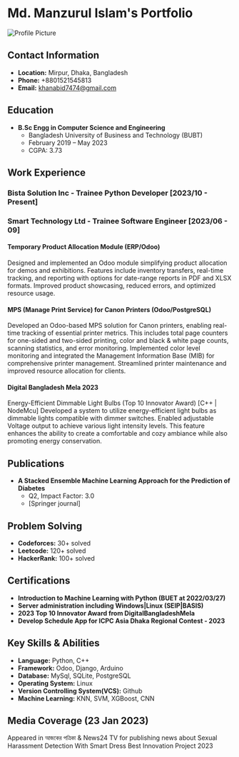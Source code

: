 # Md. Manzurul Islam's Portfolio

![Profile Picture](https://github.com/AB69D/portfolio/blob/main/assert/me.png)

## Contact Information
- **Location:** Mirpur, Dhaka, Bangladesh
- **Phone:** +8801521545813
- **Email:** khanabid7474@gmail.com

## Education
- **B.Sc Engg in Computer Science and Engineering**
  - Bangladesh University of Business and Technology (BUBT)
  - February 2019 – May 2023
  - CGPA: 3.73

## Work Experience
### Bista Solution Inc - Trainee Python Developer [2023/10 - Present]

### Smart Technology Ltd - Trainee Software Engineer [2023/06 - 09]
#### Temporary Product Allocation Module (ERP/Odoo)
Designed and implemented an Odoo module simplifying product allocation for demos and exhibitions. Features include inventory transfers, real-time tracking, and reporting with options for date-range reports in PDF and XLSX formats. Improved product showcasing, reduced errors, and optimized resource usage.

#### MPS (Manage Print Service) for Canon Printers (Odoo/PostgreSQL)
Developed an Odoo-based MPS solution for Canon printers, enabling real-time tracking of essential printer metrics. This includes total page counters for one-sided and two-sided printing, color and black & white page counts, scanning statistics, and error monitoring. Implemented color level monitoring and integrated the Management Information Base (MIB) for comprehensive printer management. Streamlined printer maintenance and improved resource allocation for clients.

#### Digital Bangladesh Mela 2023
Energy-Efficient Dimmable Light Bulbs (Top 10 Innovator Award) [C++ | NodeMcu]
Developed a system to utilize energy-efficient light bulbs as dimmable lights compatible with dimmer switches. Enabled adjustable Voltage output to achieve various light intensity levels. This feature enhances the ability to create a comfortable and cozy ambiance while also promoting energy conservation.

## Publications
- **A Stacked Ensemble Machine Learning Approach for the Prediction of Diabetes**
  - Q2, Impact Factor: 3.0
  - [Springer journal]

## Problem Solving
- **Codeforces:** 30+ solved
- **Leetcode:** 120+ solved
- **HackerRank:** 100+ solved

## Certifications
- **Introduction to Machine Learning with Python (BUET at 2022/03/27)**
- **Server administration including Windows|Linux (SEIP|BASIS)**
- **2023 Top 10 Innovator Award from DigitalBangladeshMela**
- **Develop Schedule App for ICPC Asia Dhaka Regional Contest - 2023**

## Key Skills & Abilities
- **Language:** Python, C++
- **Framework:** Odoo, Django, Arduino
- **Database:** MySql, SQLite, PostgreSQL
- **Operating System:** Linux
- **Version Controlling System(VCS):** Github
- **Machine Learning:** KNN, SVM, XGBoost, CNN

## Media Coverage (23 Jan 2023)
Appeared in আজকের পত্রিকা & News24 TV for publishing news about Sexual Harassment Detection With Smart Dress Best Innovation Project 2023
